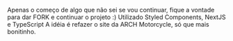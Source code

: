 Apenas o começo de algo que não sei se vou continuar, fique a vontade para dar FORK e continuar o projeto :) Utilizado Styled Components, NextJS e TypeScript
A idéia é refazer o site da ARCH Motorcycle, só que mais bonitinho.
